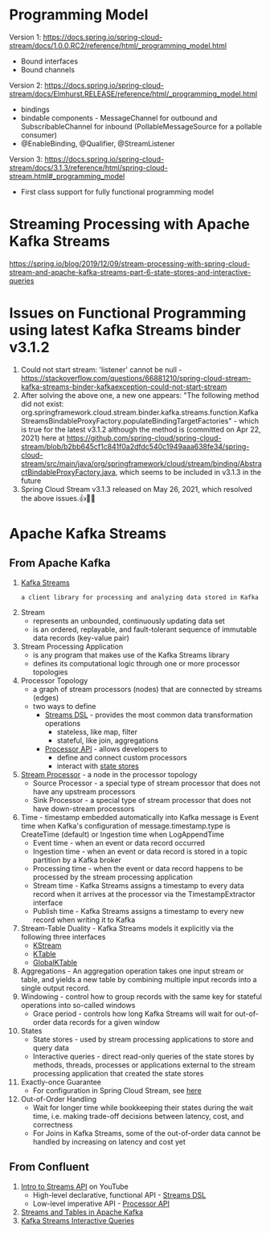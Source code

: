 # Programming Model

Version 1: https://docs.spring.io/spring-cloud-stream/docs/1.0.0.RC2/reference/html/_programming_model.html
* Bound interfaces
* Bound channels

Version 2: https://docs.spring.io/spring-cloud-stream/docs/Elmhurst.RELEASE/reference/html/_programming_model.html 
* bindings
* bindable components - MessageChannel for outbound and SubscribableChannel for inbound (PollableMessageSource for a pollable consumer)
* @EnableBinding, @Qualifier, @StreamListener

Version 3: https://docs.spring.io/spring-cloud-stream/docs/3.1.3/reference/html/spring-cloud-stream.html#_programming_model
* First class support for fully functional programming model

# Streaming Processing with Apache Kafka Streams
https://spring.io/blog/2019/12/09/stream-processing-with-spring-cloud-stream-and-apache-kafka-streams-part-6-state-stores-and-interactive-queries

# Issues on Functional Programming using latest Kafka Streams binder v3.1.2
1. Could not start stream: 'listener' cannot be null - https://stackoverflow.com/questions/66881210/spring-cloud-stream-kafka-streams-binder-kafkaexception-could-not-start-stream
2. After solving the above one, a new one appears: "The following method did not exist: org.springframework.cloud.stream.binder.kafka.streams.function.KafkaStreamsBindableProxyFactory.populateBindingTargetFactories" - which is true for the latest v3.1.2 although the method is (committed on Apr 22, 2021) here at https://github.com/spring-cloud/spring-cloud-stream/blob/b2bb645cf1c841f0a2dfdc540c1949aaa638fe34/spring-cloud-stream/src/main/java/org/springframework/cloud/stream/binding/AbstractBindableProxyFactory.java, which seems to be included in v3.1.3 in the future
3. Spring Cloud Stream v3.1.3 released on May 26, 2021, which resolved the above issues.👍🎉😊


# Apache Kafka Streams
## From Apache Kafka
1. [Kafka Streams](https://kafka.apache.org/documentation/streams/) 
    ```
    a client library for processing and analyzing data stored in Kafka
    ```
2. Stream
    * represents an unbounded, continuously updating data set
    * is an ordered, replayable, and fault-tolerant sequence of immutable data records (key-value pair)
3. Stream Processing Application
    * is any program that makes use of the Kafka Streams library
    * defines its computational logic through one or more processor topologies
4. Processor Topology
    * a graph of stream processors (nodes) that are connected by streams (edges)
    * two ways to define
      * [Streams DSL](https://kafka.apache.org/28/documentation/streams/developer-guide/dsl-api.html) - provides the most common data transformation operations
        * stateless, like map, filter
        * stateful, like join, aggregations
      * [Processor API](https://kafka.apache.org/28/documentation/streams/developer-guide/processor-api.html) - allows developers to
        * define and connect custom processors
        * interact with [state stores](https://kafka.apache.org/28/documentation/streams/core-concepts#streams_state)
5. [Stream Processor](https://kafka.apache.org/28/documentation/streams/developer-guide/processor-api#defining-a-stream-processor) - a node in the processor topology
    * Source Processor - a special type of stream processor that does not have any upstream processors
    * Sink Processor - a special type of stream processor that does not have down-stream processors
6. Time - timestamp embedded automatically into Kafka message is Event time when Kafka's configuration of message.timestamp.type is CreateTime (default) or Ingestion time when LogAppendTime
    * Event time - when an event or data record occurred
    * Ingestion time -  when an event or data record is stored in a topic partition by a Kafka broker
    * Processing time - when the event or data record happens to be processed by the stream processing application 
    * Stream time - Kafka Streams assigns a timestamp to every data record when it arrives at the processor via the TimestampExtractor interface
    * Publish time - Kafka Streams assigns a timestamp to every new record when writing it to Kafka
7. Stream-Table Duality - Kafka Streams models it explicitly via the following three interfaces
    * [KStream](https://kafka.apache.org/28/documentation/streams/developer-guide/dsl-api#streams_concepts_kstream)
    * [KTable](https://kafka.apache.org/28/documentation/streams/developer-guide/dsl-api#streams_concepts_ktable)
    * [GlobalKTable](https://kafka.apache.org/28/documentation/streams/developer-guide/dsl-api#streams_concepts_globalktable)
8. Aggregations - An aggregation operation takes one input stream or table, and yields a new table by combining multiple input records into a single output record.
9. Windowing - control how to group records with the same key for stateful operations into so-called windows
    * Grace period - controls how long Kafka Streams will wait for out-of-order data records for a given window
10. States
    * State stores - used by stream processing applications to store and query data
    * Interactive queries - direct read-only queries of the state stores by methods, threads, processes or applications external to the stream processing application that created the state stores
11. Exactly-once Guarantee
    * For configuration in Spring Cloud Stream, see [here](https://stackoverflow.com/questions/54952918/spring-cloud-stream-vs-kafka-stream-for-exactly-once-feature)
12. Out-of-Order Handling
    * Wait for longer time while bookkeeping their states during the wait time, i.e. making trade-off decisions between latency, cost, and correctness
    * For Joins in Kafka Streams, some of the out-of-order data cannot be handled by increasing on latency and cost yet

## From Confluent
1. [Intro to Streams API](https://www.youtube.com/watch?v=Z3JKCLG3VP4) on YouTube
    * High-level declarative, functional API  - [Streams DSL](https://docs.confluent.io/platform/current/streams/developer-guide/dsl-api.html)
    * Low-level imperative API - [Processor API](https://docs.confluent.io/platform/current/streams/developer-guide/processor-api.html)
2. [Streams and Tables in Apache Kafka](https://www.confluent.io/blog/kafka-streams-tables-part-1-event-streaming/)
3. [Kafka Streams Interactive Queries](https://docs.confluent.io/platform/current/streams/developer-guide/interactive-queries.html#streams-developer-guide-interactive-queries)
